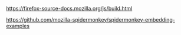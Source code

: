 https://firefox-source-docs.mozilla.org/js/build.html


https://github.com/mozilla-spidermonkey/spidermonkey-embedding-examples
